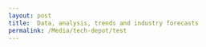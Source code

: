 ```yaml
---
layout: post
title:  Data, analysis, trends and industry forecasts
permalink: /Media/tech-depot/test
---
```

